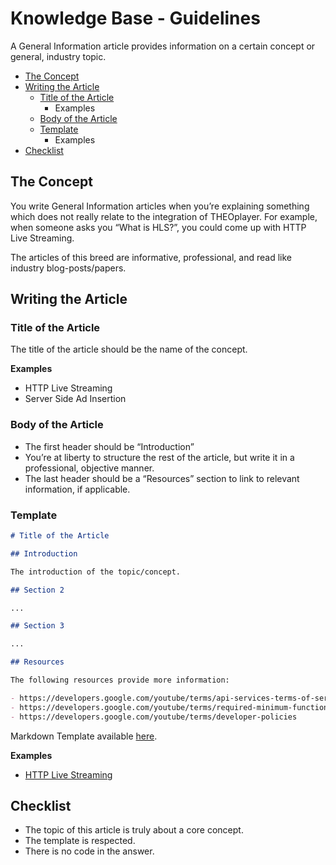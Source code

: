 # Knowledge Base - Guidelines

A General Information article provides information on a certain concept or general, industry topic.

- [The Concept](#the-concept)
- [Writing the Article](#Writing-the-Article)
  - [Title of the Article](#Title-of-the-Article)
    - Examples
  - [Body of the Article](#Body-of-the-Article)
  - [Template](#Template)
    - Examples
- [Checklist](#Checklist)

## The Concept

You write General Information articles when you’re explaining something which does not really relate to the integration of THEOplayer. For example, when someone asks you “What is HLS?”, you could come up with HTTP Live Streaming.

The articles of this breed are informative, professional, and read like industry blog-posts/papers.

## Writing the Article

### Title of the Article

The title of the article should be the name of the concept.

**Examples**

- HTTP Live Streaming
- Server Side Ad Insertion

### Body of the Article

- The first header should be “Introduction”
- You’re at liberty to structure the rest of the article, but write it in a professional, objective manner.
- The last header should be a “Resources” section to link to relevant information, if applicable.

### Template

```markdown
# Title of the Article

## Introduction

The introduction of the topic/concept.

## Section 2

...

## Section 3

...

## Resources

The following resources provide more information:

- https://developers.google.com/youtube/terms/api-services-terms-of-service
- https://developers.google.com/youtube/terms/required-minimum-functionality
- https://developers.google.com/youtube/terms/developer-policies
```

Markdown Template available [here](article-knowledge-base-template.md).

**Examples**

- [HTTP Live Streaming](/theoplayer/knowledge-base/streaming/http-live-streaming)

## Checklist

- The topic of this article is truly about a core concept.
- The template is respected.
- There is no code in the answer.
